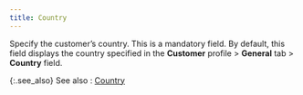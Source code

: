 ```yaml
---
title: Country
---
```



Specify the customer’s country. This is a mandatory field. By default,  this field displays the country specified in the **Customer** profile > **General** tab  > **Country** field.


{:.see_also}
See also
: [Country](JavaScript:RelatedTopics1.Click())<!--Metadata type="DesignerControl" startspan
<object CLASSID="clsid:ADB880A6-D8FF-11CF-9377-00AA003B7A11"
	ID=RelatedTopics1
	TYPE="application/x-oleobject">
</object>-->

<object classid="clsid:ADB880A6-D8FF-11CF-9377-00AA003B7A11" id="RelatedTopics1" type="application/x-oleobject"> 
 <param name="Command" value="Related Topics">
<param name="Window" value="second">
<param name="Item1" value="Country;{{site.mc_chm}}/customer-details/customer-billing-information/country_billing.html">
</object><!--Metadata type="DesignerControl" endspan-->
